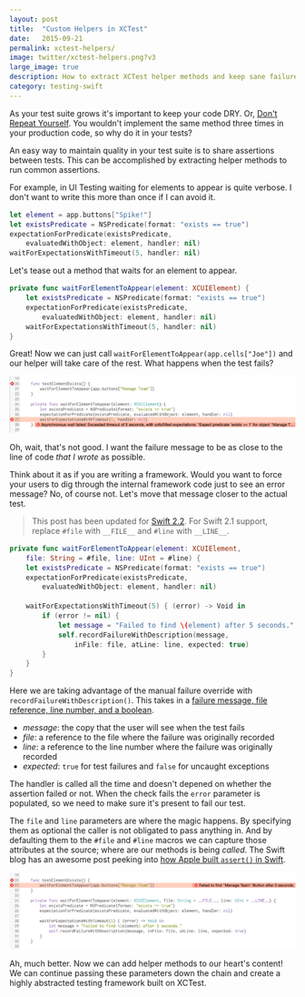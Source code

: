 ```yaml
---
layout: post
title:  "Custom Helpers in XCTest"
date:   2015-09-21
permalink: xctest-helpers/
image: twitter/xctest-helpers.png?v3
large_image: true
description: How to extract XCTest helper methods and keep sane failure messages.
category: testing-swift
---
```


As your test suite grows it's important to keep your code DRY. Or, [Don't Repeat Yourself](https://en.wikipedia.org/wiki/Don%27t_repeat_yourself). You wouldn't implement the same method three times in your production code, so why do it in your tests?

An easy way to maintain quality in your test suite is to share assertions between tests. This can be accomplished by extracting helper methods to run common assertions.

For example, in UI Testing waiting for elements to appear is quite verbose. I don't want to write this more than once if I can avoid it.

````swift
let element = app.buttons["Spike!"]
let existsPredicate = NSPredicate(format: "exists == true")
expectationForPredicate(existsPredicate,
    evaluatedWithObject: element, handler: nil)
waitForExpectationsWithTimeout(5, handler: nil)
````

Let's tease out a method that waits for an element to appear.

````swift
private func waitForElementToAppear(element: XCUIElement) {
    let existsPredicate = NSPredicate(format: "exists == true")
    expectationForPredicate(existsPredicate,
        evaluatedWithObject: element, handler: nil)
    waitForExpectationsWithTimeout(5, handler: nil)
}
````

Great! Now we can just call `waitForElementToAppear(app.cells["Joe"])` and our helper will take care of the rest. What happens when the test fails?

![How A Helper Method Can Go Wrong](/images/helper-failure-incorrect.png "How A Helper Method Can Go Wrong")

Oh, wait, that's not good. I want the failure message to be as close to the line of code *that I wrote* as possible.

Think about it as if you are writing a framework. Would you want to force your users to dig through the internal framework code just to see an error message? No, of course not. Let's move that message closer to the actual test.

> This post has been updated for [Swift 2.2](https://swift.org/blog/swift-2-2-released/). For Swift 2.1 support, replace `#file` with `__FILE__` and `#line` with `__LINE__`.

````swift
private func waitForElementToAppear(element: XCUIElement,
    file: String = #file, line: UInt = #line) {
    let existsPredicate = NSPredicate(format: "exists == true")
    expectationForPredicate(existsPredicate,
        evaluatedWithObject: element, handler: nil)

    waitForExpectationsWithTimeout(5) { (error) -> Void in
        if (error != nil) {
            let message = "Failed to find \(element) after 5 seconds."
            self.recordFailureWithDescription(message,
                inFile: file, atLine: line, expected: true)
        }
    }
}
````

Here we are taking advantage of the manual failure override with `recordFailureWithDescription()`. This takes in a [failure message, file reference, line number, and a boolean](http://masilotti.com/xctest-documentation/Classes/XCTestCase.html#//api/name/recordFailureWithDescription:inFile:atLine:expected:). 

- *message*: the copy that the user will see when the test fails
- *file*: a reference to the file where the failure was originally recorded
- *line*: a reference to the line number where the failure was originally recorded
- *expected*: `true` for test failures and `false` for uncaught exceptions

The handler is called all the time and doesn't depened on whether the assertion failed or not. When the check fails the `error` parameter is populated, so we need to make sure it's present to fail our test.

The `file` and `line` parameters are where the magic happens. By specifying them as optional the caller is not obligated to pass anything in. And by defaulting them to the `#file` and `#line` macros we can capture those attributes at the source; where are our methods is being *called*. The Swift blog has an awesome post peeking into [how Apple built `assert()` in Swift](https://developer.apple.com/swift/blog/?id=15).

![Fixing the Failure Location of a Helper Method](/images/helper-failure-correct.png "Fixing the Failure Location of a Helper Method")

Ah, much better. Now we can add helper methods to our heart's content! We can continue passing these parameters down the chain and create a highly abstracted testing framework built on XCTest.

